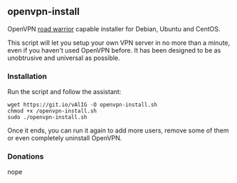 ## openvpn-install
OpenVPN [road warrior](http://en.wikipedia.org/wiki/Road_warrior_%28computing%29) capable installer for Debian, Ubuntu and CentOS.

This script will let you setup your own VPN server in no more than a minute, even if you haven't used OpenVPN before. It has been designed to be as unobtrusive and universal as possible.

### Installation
Run the script and follow the assistant:

  ```
  wget https://git.io/vAlIG -O openvpn-install.sh
  chmod +x /openvpn-install.sh
  sudo ./openvpn-install.sh
  ```

Once it ends, you can run it again to add more users, remove some of them or even completely uninstall OpenVPN.

### Donations

nope
